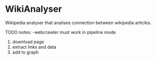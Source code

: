 # WikiAnalyser
Wikipedia analyser that analises connection between wikipedia articles.

TODO notes:
-webcrawler must work in pipeline mode
  1. download page
  2. extract links and data
  3. add to graph

